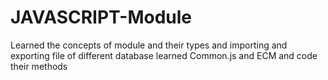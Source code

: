 # JAVASCRIPT-Module
Learned the concepts of module and their types and importing and exporting file of different database learned Common.js and ECM and code their methods 
